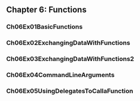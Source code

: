 ## Chapter 6: Functions
### Ch06Ex01BasicFunctions
### Ch06Ex02ExchangingDataWithFunctions
### Ch06Ex03ExchangingDataWithFunctions2
### Ch06Ex04CommandLineArguments
### Ch06Ex05UsingDelegatesToCallaFunction
